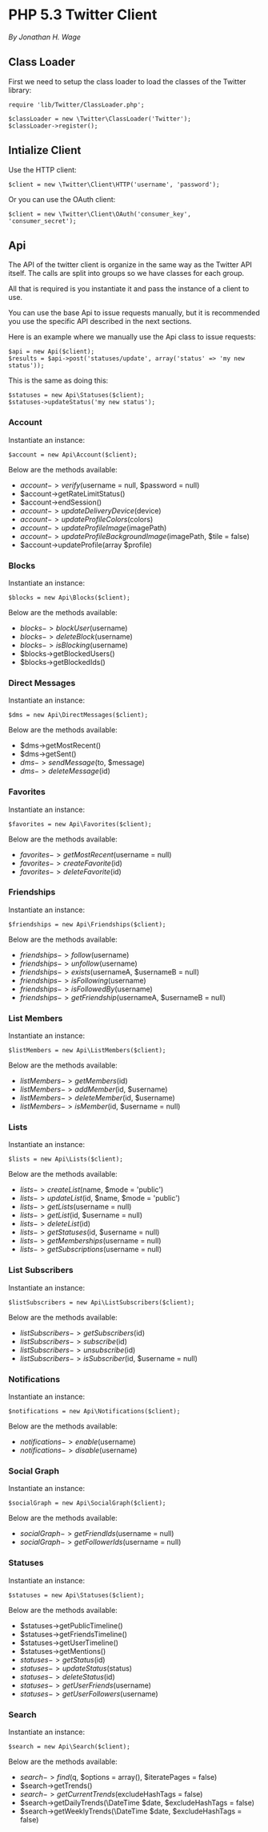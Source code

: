 # PHP 5.3 Twitter Client

*By Jonathan H. Wage*

## Class Loader

First we need to setup the class loader to load the classes of the Twitter
library:

    require 'lib/Twitter/ClassLoader.php';

    $classLoader = new \Twitter\ClassLoader('Twitter');
    $classLoader->register();

## Intialize Client

Use the HTTP client:

    $client = new \Twitter\Client\HTTP('username', 'password');

Or you can use the OAuth client:

    $client = new \Twitter\Client\OAuth('consumer_key', 'consumer_secret');

## Api

The API of the twitter client is organize in the same way as the Twitter API 
itself. The calls are split into groups so we have classes for each group.

All that is required is you instantiate it and pass the instance of a client
to use.

You can use the base Api to issue requests manually, but it is recommended you
use the specific API described in the next sections.

Here is an example where we manually use the Api class to issue requests:

    $api = new Api($client);
    $results = $api->post('statuses/update', array('status' => 'my new status'));

This is the same as doing this:

    $statuses = new Api\Statuses($client);
    $statuses->updateStatus('my new status');

### Account

Instantiate an instance:

    $account = new Api\Account($client);

Below are the methods available:

* $account->verify($username = null, $password = null)
* $account->getRateLimitStatus()
* $account->endSession()
* $account->updateDeliveryDevice($device)
* $account->updateProfileColors($colors)
* $account->updateProfileImage($imagePath)
* $account->updateProfileBackgroundImage($imagePath, $tile = false)
* $account->updateProfile(array $profile)

### Blocks

Instantiate an instance:

    $blocks = new Api\Blocks($client);

Below are the methods available:

* $blocks->blockUser($username)
* $blocks->deleteBlock($username)
* $blocks->isBlocking($username)
* $blocks->getBlockedUsers()
* $blocks->getBlockedIds()

### Direct Messages

Instantiate an instance:

    $dms = new Api\DirectMessages($client);

Below are the methods available:

* $dms->getMostRecent()
* $dms->getSent()
* $dms->sendMessage($to, $message)
* $dms->deleteMessage($id)

### Favorites

Instantiate an instance:

    $favorites = new Api\Favorites($client);

Below are the methods available:

* $favorites->getMostRecent($username = null)
* $favorites->createFavorite($id)
* $favorites->deleteFavorite($id)

### Friendships

Instantiate an instance:

    $friendships = new Api\Friendships($client);

Below are the methods available:

* $friendships->follow($username)
* $friendships->unfollow($username)
* $friendships->exists($usernameA, $usernameB = null)
* $friendships->isFollowing($username)
* $friendships->isFollowedBy($username)
* $friendships->getFriendship($usernameA, $usernameB = null)

### List Members

Instantiate an instance:

    $listMembers = new Api\ListMembers($client);

Below are the methods available:

* $listMembers->getMembers($id)
* $listMembers->addMember($id, $username)
* $listMembers->deleteMember($id, $username)
* $listMembers->isMember($id, $username = null)

### Lists

Instantiate an instance:

    $lists = new Api\Lists($client);

Below are the methods available:

* $lists->createList($name, $mode = 'public')
* $lists->updateList($id, $name, $mode = 'public')
* $lists->getLists($username = null)
* $lists->getList($id, $username = null)
* $lists->deleteList($id)
* $lists->getStatuses($id, $username = null)
* $lists->getMemberships($username = null)
* $lists->getSubscriptions($username = null)

### List Subscribers

Instantiate an instance:

    $listSubscribers = new Api\ListSubscribers($client);

Below are the methods available:

* $listSubscribers->getSubscribers($id)
* $listSubscribers->subscribe($id)
* $listSubscribers->unsubscribe($id)
* $listSubscribers->isSubscriber($id, $username = null)

### Notifications

Instantiate an instance:

    $notifications = new Api\Notifications($client);

Below are the methods available:

* $notifications->enable($username)
* $notifications->disable($username)

### Social Graph

Instantiate an instance:

    $socialGraph = new Api\SocialGraph($client);

Below are the methods available:

* $socialGraph->getFriendIds($username = null)
* $socialGraph->getFollowerIds($username = null)

### Statuses

Instantiate an instance:

    $statuses = new Api\Statuses($client);

Below are the methods available:

* $statuses->getPublicTimeline()
* $statuses->getFriendsTimeline()
* $statuses->getUserTimeline()
* $statuses->getMentions()
* $statuses->getStatus($id)
* $statuses->updateStatus($status)
* $statuses->deleteStatus($id)
* $statuses->getUserFriends($username)
* $statuses->getUserFollowers($username)

### Search

Instantiate an instance:

    $search = new Api\Search($client);

Below are the methods available:

* $search->find($q, $options = array(), $iteratePages = false)
* $search->getTrends()
* $search->getCurrentTrends($excludeHashTags = false)
* $search->getDailyTrends(\DateTime $date, $excludeHashTags = false)
* $search->getWeeklyTrends(\DateTime $date, $excludeHashTags = false)